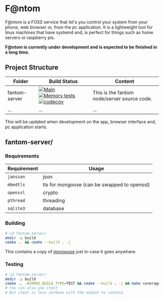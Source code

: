 # F@ntom
F@ntom is a FOSS service that let's you control your system from your phone, web
browser or, from the pc application. It is a lightweight tool for linux machines
that have systemd and, is perfect for things such as home servers or raspberry
pis.

**F@ntom is currently under development and is expected to be finished in a long
time.**

## Project Structure
| Folder | Build Status | Content |
|---|---|---|
| fantom-server | [![Main](https://github.com/djpiper28/fantom/actions/workflows/main.yml/badge.svg)](https://github.com/djpiper28/fantom/actions/workflows/main.yml) [![Memory tests](https://github.com/djpiper28/fantom/actions/workflows/memtests.yml/badge.svg)](https://github.com/djpiper28/fantom/actions/workflows/memtests.yml) [![codecov](https://codecov.io/gh/djpiper28/fantom/branch/main/graph/badge.svg?token=FKLI93HBRN)](https://codecov.io/gh/djpiper28/fantom) | This is the fantom node/server source code. |
| ... | ... | ... |

This will be updated when development on the app, browser interface and, pc
application starts.

## fantom-server/
### Requirements

| Requirement | Usage |
|---|---|
| `jansson` | json |
| `mbedtls` | tls for mongoose (can be swapped to openssl) |
| `openssl` | crypto |
| `pthread` | threading |
| `sqlite3` | database |

### Building
```bash
# cd fantom-server/
mkdir -p build
cmake .. && cmake --build . -j
```

This contains a copy of [mongoose](https://github.com/cesanta/mongoose) just in-case
it goes anywhere.

### Testing
```bash
# cd fantom-server/
mkdir -p build
cmake .. -DCMAKE_BUILD_TYPE=TEST && cmake --build . -j && make coverage
# You can also you ctest
# But ctest is less verbose with the output to console
```
